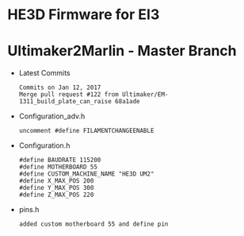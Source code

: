 # HE3D Firmware for EI3

# Ultimaker2Marlin - Master Branch
  - Latest Commits
  
		Commits on Jan 12, 2017
		Merge pull request #122 from Ultimaker/EM-1311_build_plate_can_raise 68a1ade

  - Configuration_adv.h
  
		uncomment #define FILAMENTCHANGEENABLE
	
  - Configuration.h
  
		#define BAUDRATE 115200
		#define MOTHERBOARD 55
		#define CUSTOM_MACHINE_NAME "HE3D UM2"
		#define X_MAX_POS 200
		#define Y_MAX_POS 300
		#define Z_MAX_POS 220

  - pins.h
  
		added custom motherboard 55 and define pin